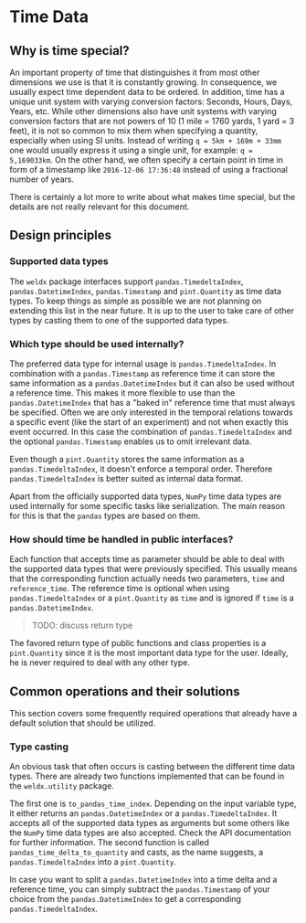 # Time Data

## Why is time special?

An important property of time that distinguishes it from most other dimensions we use is that it is constantly growing.
In consequence, we usually expect time dependent data to be ordered. 
In addition, time has a unique unit system with varying conversion factors: Seconds, Hours, Days, Years, etc.
While other dimensions also have unit systems with varying conversion factors that are not powers of 10 (1 mile = 1760 
yards, 1 yard = 3 feet), it is not so common to mix them when specifying a quantity, especially when using SI units.
Instead of writing `q = 5km + 169m + 33mm` one would usually express it using a single unit, for example: 
`q = 5,169033km`.
On the other hand, we often specify a certain point in time in form of a timestamp like `2016-12-06 17:36:48` instead of
using a fractional number of years.

There is certainly a lot more to write about what makes time special, but the details are not really relevant for this
document. 

## Design principles

### Supported data types

The `weldx` package interfaces support `pandas.TimedeltaIndex`, `pandas.DatetimeIndex`, `pandas.Timestamp` and 
`pint.Quantity` as time data types.
To keep things as simple as possible we are not planning on extending this list in the near future.
It is up to the user to take care of other types by casting them to one of the supported data types.

### Which type should be used internally?

The preferred data type for internal usage is `pandas.TimedeltaIndex`.
In combination with a `pandas.Timestamp` as reference time it can store the same information as a 
`pandas.DatetimeIndex` but it can also be used without a reference time.
This makes it more flexible to use than the `pandas.DatetimeIndex` that has a "baked in" reference time that must always
be specified.
Often we are only interested in the temporal relations towards a specific event (like the start of an experiment) and 
not when exactly this event occurred.
In this case the combination of `pandas.TimedeltaIndex` and the optional `pandas.Timestamp` enables us to omit 
irrelevant data.

Even though a `pint.Quantity` stores the same information as a `pandas.TimedeltaIndex`, it doesn't enforce a temporal 
order.
Therefore `pandas.TimedeltaIndex` is better suited as internal data format.

Apart from the officially supported data types, `NumPy` time data types are used internally for some specific tasks like
serialization.
The main reason for this is that the `pandas` types are based on them. 


### How should time be handled in public interfaces?

Each function that accepts time as parameter should be able to deal with the supported data types that were previously
specified.
This usually means that the corresponding function actually needs two parameters, `time` and `reference_time`.
The reference time is optional when using `pandas.TimedeltaIndex` or a `pint.Quantity` as `time` and is ignored if 
`time` is a `pandas.DatetimeIndex`.

> TODO: discuss return type

The favored return type of public functions and class properties is a `pint.Quantity` since it is the most important
data type for the user.
Ideally, he is never required to deal with any other type. 

## Common operations and their solutions

This section covers some frequently required operations that already have a default solution that should be utilized.

### Type casting 

An obvious task that often occurs is casting between the different time data types. 
There are already two functions implemented that can be found in the `weldx.utility` package.

The first one is `to_pandas_time_index`.
Depending on the input variable type, it either returns an `pandas.DatetimeIndex` or a `pandas.TimedeltaIndex`.
It accepts all of the supported data types as arguments but some others like the `NumPy` time data types are also
accepted.
Check the API documentation for further information.
The second function is called `pandas_time_delta_to_quantity` and casts, as the name suggests, a `pandas.TimedeltaIndex`
into a `pint.Quantity`.

In case you want to split a `pandas.DatetimeIndex` into a time delta and a reference time, you can simply subtract the
`pandas.Timestamp` of your choice from the `pandas.DatetimeIndex` to get a corresponding `pandas.TimedeltaIndex`.